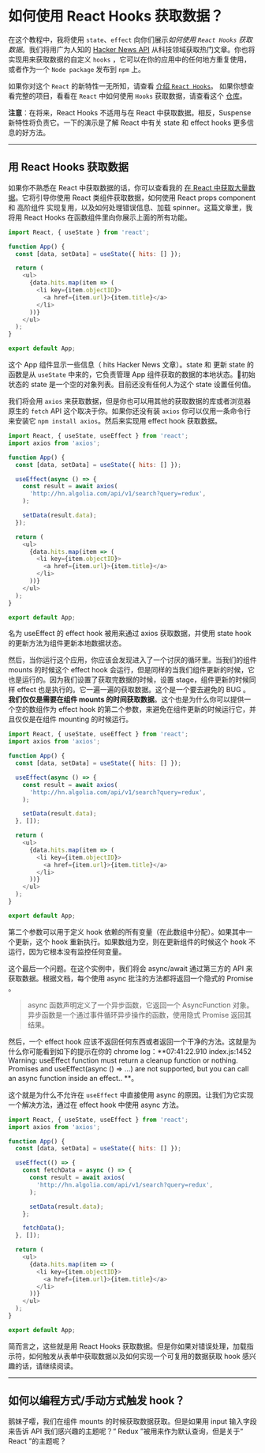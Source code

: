 
# 如何使用 React Hooks 获取数据？

在这个教程中，我将使用 `state`、`effect` 向你们展示*如何使用 `React Hooks` 获取数据*。我们将用广为人知的 [Hacker News API](https://hn.algolia.com/api) 从科技领域获取热门文章。你也将实现用来获取数据的自定义 `hooks` ，它可以在你的应用中的任何地方重复使用，或者作为一个 `Node package` 发布到 `npm` 上。

如果你对这个 `React` 的新特性一无所知，请查看 [介绍 `React Hooks`](https://www.robinwieruch.de/react-hooks/)。
如果你想查看完整的项目，看看在 `React` 中如何使用 `Hooks` 获取数据，请查看这个 [仓库](https://github.com/the-road-to-learn-react/react-hooks-introduction)。

**注意**：在将来，React Hooks 不适用与在 React 中获取数据。相反，Suspense 新特性将负责它。一下的演示是了解 React 中有关 state 和 effect hooks 更多信息的好方法。

* * *
  
## 用 React Hooks 获取数据

如果你不熟悉在 React 中获取数据的话，你可以查看我的 [在 React 中获取大量数据](https://www.robinwieruch.de/react-fetching-data/)。它将引导你使用 React 类组件获取数据，如何使用 React props component 和 高阶组件 实现复用，以及如何处理错误信息、加载 spinner。这篇文章里，我将用 React Hooks 在函数组件里向你展示上面的所有功能。

```javascript
import React, { useState } from 'react';

function App() {
  const [data, setData] = useState({ hits: [] });

  return (
    <ul>
      {data.hits.map(item => (
        <li key={item.objectID}>
          <a href={item.url}>{item.title}</a>
        </li>
      ))}
    </ul>
  );
}

export default App;
```

这个 App 组件显示一些信息（ hits Hacker News 文章）。state 和 更新 state 的函数是从 `useState` 中来的，它负责管理 App 组件获取的数据的本地状态。初始状态的 state 是一个空的对象列表。目前还没有任何人为这个 state 设置任何值。

我们将会用 `axios` 来获取数据，但是你也可以用其他的获取数据的库或者浏览器原生的 `fetch` API 这个取决于你。如果你还没有装 `axios` 你可以仅用一条命令行来安装它 `npm install axios`。然后来实现用 effect hook 获取数据。

```javascript
import React, { useState, useEffect } from 'react';
import axios from 'axios';

function App() {
  const [data, setData] = useState({ hits: [] });

  useEffect(async () => {
    const result = await axios(
      'http://hn.algolia.com/api/v1/search?query=redux',
    );

    setData(result.data);
  });

  return (
    <ul>
      {data.hits.map(item => (
        <li key={item.objectID}>
          <a href={item.url}>{item.title}</a>
        </li>
      ))}
    </ul>
  );
}

export default App;
```

名为 useEffect 的 effect hook 被用来通过 axios 获取数据，并使用 state hook 的更新方法为组件更新本地数据状态。

然后，当你运行这个应用，你应该会发现进入了一个讨厌的循环里。当我们的组件 mounts 的时候这个 effect hook 会运行，但是同样的当我们组件更新的时候，它也是运行的。因为我们设置了获取完数据的时候，设置 stage，组件更新的时候同样 effect 也是执行的。它一遍一遍的获取数据。这个是一个要去避免的 BUG 。**我们仅仅是需要在组件 mounts 的时间获取数据**。这个也是为什么你可以提供一个空的数组作为 effect hook 的第二个参数，来避免在组件更新的时候运行它，并且仅仅是在组件 mounting 的时候运行。

```javascript
import React, { useState, useEffect } from 'react';
import axios from 'axios';

function App() {
  const [data, setData] = useState({ hits: [] });

  useEffect(async () => {
    const result = await axios(
      'http://hn.algolia.com/api/v1/search?query=redux',
    );

    setData(result.data);
  }, []);

  return (
    <ul>
      {data.hits.map(item => (
        <li key={item.objectID}>
          <a href={item.url}>{item.title}</a>
        </li>
      ))}
    </ul>
  );
}

export default App;
```

第二个参数可以用于定义 hook 依赖的所有变量（在此数组中分配）。如果其中一个更新，这个 hook 重新执行。如果数组为空，则在更新组件的时候这个 hook 不运行，因为它根本没有监控任何变量。

这个最后一个问题。在这个实例中，我们将会 async/await 通过第三方的 API 来获取数据。根据文档，每个使用 async 批注的方法都将返回一个隐式的 Promise 。

> async 函数声明定义了一个异步函数，它返回一个 AsyncFunction 对象。异步函数是一个通过事件循环异步操作的函数，使用隐式 Promise 返回其结果。

然后，一个 effect hook 应该不返回任何东西或者返回一个干净的方法。这就是为什么你可能看到如下的提示在你的 chrome log：**07:41:22.910 index.js:1452 Warning: useEffect function must return a cleanup function or nothing. Promises and useEffect(async () => …) are not supported, but you can call an async function inside an effect.. **。

这个就是为什么不允许在 `useEffect` 中直接使用 async 的原因。让我们为它实现一个解决方法，通过在 effect hook 中使用 async 方法。

```javascript
import React, { useState, useEffect } from 'react';
import axios from 'axios';

function App() {
  const [data, setData] = useState({ hits: [] });

  useEffect(() => {
    const fetchData = async () => {
      const result = await axios(
        'http://hn.algolia.com/api/v1/search?query=redux',
      );

      setData(result.data);
    };

    fetchData();
  }, []);

  return (
    <ul>
      {data.hits.map(item => (
        <li key={item.objectID}>
          <a href={item.url}>{item.title}</a>
        </li>
      ))}
    </ul>
  );
}

export default App;
```

简而言之，这些就是用 React Hooks 获取数据。但是你如果对错误处理，加载指示符，如何触发从表单中获取数据以及如何实现一个可复用的数据获取 hook 感兴趣的话，请继续阅读。

* * *

## 如何以编程方式/手动方式触发 hook？

鹅妹子嘤，我们在组件 mounts 的时候获取数据获取。但是如果用 input 输入字段来告诉 API 我们感兴趣的主题呢？“ Redux ”被用来作为默认查询，但是关于“ React ”的主题呢？
